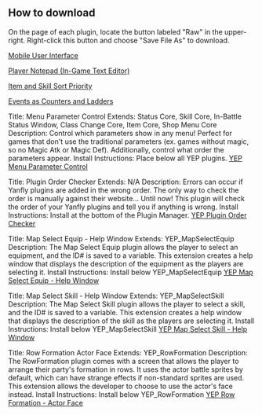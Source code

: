
## How to download

On the page of each plugin, locate the button labeled "Raw" in the upper-right. Right-click this button and choose "Save File As" to download.

[Mobile User Interface](https://github.com/aloeguvner/rpg-maker-mv/blob/master/plugins/ALOE_MobileUI.js)

[Player Notepad (In-Game Text Editor)](https://github.com/aloeguvner/rpg-maker-mv/blob/master/plugins/ALOE_PlayerNotepad.js)

[Item and Skill Sort Priority](https://github.com/aloeguvner/rpg-maker-mv/blob/master/plugins/ALOE_ItemSkillSortPriority.js)

[Events as Counters and Ladders](https://github.com/aloeguvner/rpg-maker-mv/blob/master/plugins/ALOE_Event_Ladder_Counter.js)

Title: Menu Parameter Control
Extends: Status Core, Skill Core, In-Battle Status Window, Class Change Core, Item Core, Shop Menu Core
Description:
Control which parameters show in any menu!
Perfect for games that don't use the traditional parameters (ex. games without magic, so no Magic Atk or Magic Def). Additionally, control what order the parameters appear.
Install Instructions: Place below all YEP plugins.
[YEP Menu Parameter Control](https://github.com/aloeguvner/rpg-maker-mv/blob/master/plugins/ALOE_YEP_MenuParameterControl.js)

Title: Plugin Order Checker
Extends: N/A
Description: 
Errors can occur if Yanfly plugins are added in the wrong order. The only way to check the order is manually against their website... Until now!
This plugin will check the order of your Yanfly plugins and tell you if anything is wrong.
Install Instructions: Install at the bottom of the Plugin Manager.
[YEP Plugin Order Checker](https://github.com/aloeguvner/rpg-maker-mv/blob/master/plugins/ALOE_YEP_PluginOrderChecker.js)

Title: Map Select Equip - Help Window
Extends: YEP_MapSelectEquip
Description:
The Map Select Equip plugin allows the player to select an equipment, and the ID# is saved to a variable.
This extension creates a help window that displays the description of the equipment as the players are selecting it.
Install Instructions: Install below YEP_MapSelectEquip
[YEP Map Select Equip - Help Window](https://github.com/aloeguvner/rpg-maker-mv/blob/master/plugins/ALOE_YEP_X_MapSelectEquip_Help.js)

Title: Map Select Skill - Help Window
Extends: YEP_MapSelectSkill
Description:
The Map Select Skill plugin allows the player to select a skill, and the ID# is saved to a variable.
This extension creates a help window that displays the description of the skill as the players are selecting it.
Install Instructions: Install below YEP_MapSelectSkill
[YEP Map Select Skill - Help Window](https://github.com/aloeguvner/rpg-maker-mv/blob/master/plugins/ALOE_YEP_X_MapSelectSkill_Help.js)

Title: Row Formation Actor Face
Extends: YEP_RowFormation
Description:
The RowFormation plugin comes with a screen that allows the player to arrange their party's formation in rows.
It uses the actor battle sprites by default, which can have strange effects if non-standard sprites are used. This extension allows the developer to choose to use the actor's face instead.
Install Instructions: Install below YEP_RowFormation
[YEP Row Formation - Actor Face](https://github.com/aloeguvner/rpg-maker-mv/blob/master/plugins/ALOE_YEP_RowFormation_ActorFace.js)